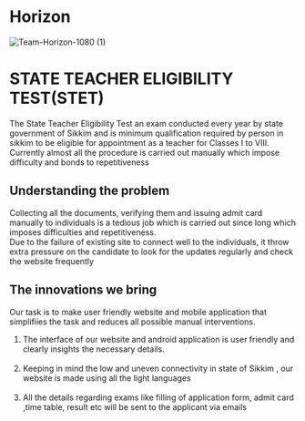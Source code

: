 # Horizon


![Team-Horizon-1080 (1)](https://user-images.githubusercontent.com/60029940/72663294-fc9c1380-3a16-11ea-8520-b851e663aaca.png)


# STATE TEACHER ELIGIBILITY TEST(STET)<br />
The State Teacher Eligibility Test an exam conducted every year by state government of Sikkim and is minimum qualification required by person in sikkim to be eligible for appointment as a teacher for Classes I to VIII. Currently almost all the procedure is carried out manually which impose difficulty and bonds to repetitiveness <br />

## Understanding the problem <br/>
Collecting  all the documents, verifying them and issuing admit card manually to individuals is a tedious job which is carried          out since long which imposes difficulties and repetitiveness. <br />
Due to the failure of existing site to connect well to the individuals, it throw extra pressure on the candidate to look for the updates
regularly and check the website frequently



## The innovations we bring
Our task is to make user friendly website and mobile application that simplifiies the task and reduces all possible manual interventions.<br />
1) The interface of our website and android application is user friendly and clearly insights the necessary details. <br /><br />
2) Keeping in mind the low and uneven connectivity in state of Sikkim , our website is made using all the light languages <br /><br />
3) All the details regarding exams like filling of application form, admit card ,time table, result etc will be sent to the applicant via emails <br />




